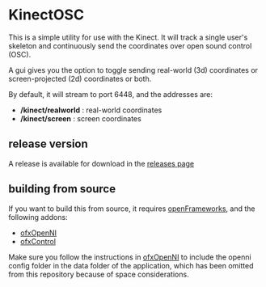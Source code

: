 # KinectOSC

This is a simple utility for use with the Kinect. It will track a single user's skeleton and continuously send the coordinates over open sound control (OSC). 

A gui gives you the option to toggle sending real-world (3d) coordinates or screen-projected (2d) coordinates or both.

By default, it will stream to port 6448, and the addresses are:

 - **/kinect/realworld** : real-world coordinates
 - **/kinect/screen** : screen coordinates

## release version

A release is available for download in the [releases page](https://github.com/genekogan/KinectOSC/releases)

## building from source

If you want to build this from source, it requires [openFrameworks](https://www.openframeworks.cc), and the following addons:

 - [ofxOpenNI](https://github.com/gameoverhack/ofxOpenNI/)
 - [ofxControl](https://github.com/genekogan/ofxControl)

Make sure you follow the instructions in [ofxOpenNI](https://github.com/gameoverhack/ofxOpenNI/) to include the openni config folder in the data folder of the application, which has been omitted from this repository because of space considerations.
